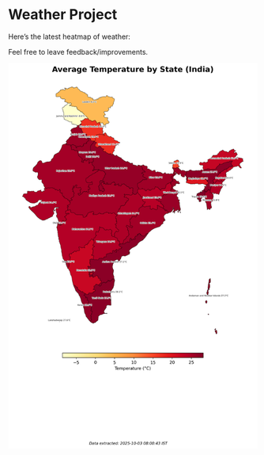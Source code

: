 # Weather Project

Here’s the latest heatmap of weather:

Feel free to leave feedback/improvements.

![India Heatmap](docs/assets/india_heatmap.png?v=DF3555)
